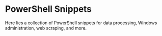 # PowerShell Snippets

Here lies a collection of PowerShell snippets for data processing, Windows administration, web scraping, and more.
